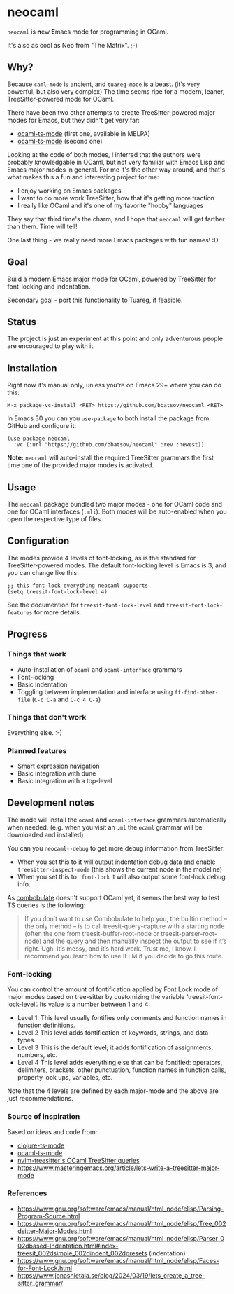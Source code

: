 # neocaml

`neocaml` is **n**ew **E**macs mode for programming in OCaml.

It's also as cool as Neo from "The Matrix". ;-)

## Why?

Because `caml-mode` is ancient, and `tuareg-mode` is a beast. (it's very powerful, but also very complex)
The time seems ripe for a modern, leaner, TreeSitter-powered mode for
OCaml.

There have been two other attempts to create TreeSitter-powered
major modes for Emacs, but they didn't get very far:

- [ocaml-ts-mode](https://github.com/dmitrig/ocaml-ts-mode) (first one, available in MELPA)
- [ocaml-ts-mode](https://github.com/terrateamio/ocaml-ts-mode) (second one)

Looking at the code of both modes, I inferred that the authors were probably knowledgable in
OCaml, but not very familiar with Emacs Lisp and Emacs major modes in general.
For me it's the other way around, and that's what makes this a fun and interesting project for me:

- I enjoy working on Emacs packages
- I want to do more work TreeSitter, how that it's getting more traction
- I really like OCaml and it's one of my favorite "hobby" languages

They say that third time's the charm, and I hope that `neocaml` will get farther than
them. Time will tell!

One last thing - we really need more Emacs packages with fun names! :D

## Goal

Build a modern Emacs major mode for OCaml, powered by TreeSitter
for font-locking and indentation.

Secondary goal - port this functionality to Tuareg, if feasible.

## Status

The project is just an experiment at this point and only adventurous people
are encouraged to play with it.

## Installation

Right now it's manual only, unless you're on Emacs 29+ where you can do this:

    M-x package-vc-install <RET> https://github.com/bbatsov/neocaml <RET>

In Emacs 30 you can you `use-package` to both install the package from GitHub
and configure it:

``` emacs-lisp
(use-package neocaml
  :vc (:url "https://github.com/bbatsov/neocaml" :rev :newest))
```

**Note:** `neocaml` will auto-install the required TreeSitter grammars the
first time one of the provided major modes is activated.

## Usage

The `neocaml` package bundled two major modes - one for OCaml code
and one for OCaml interfaces (`.mli`). Both modes will be auto-enabled
when you open the respective type of files.

## Configuration

The modes provide 4 levels of font-locking, as is the standard for TreeSitter-powered
modes. The default font-locking level is Emacs is 3, and you can change like this:

```emacs-lisp
;; this font-lock everything neocaml supports
(setq treesit-font-lock-level 4)
```

See the documention for `treesit-font-lock-level` and `treesit-font-lock-features` for more details.

## Progress

### Things that work

- Auto-installation of `ocaml` and `ocaml-interface` grammars
- Font-locking
- Basic indentation
- Toggling between implementation and interface using `ff-find-other-file` (`C-c C-a` and `C-c 4 C-a`)

### Things that don't work

Everything else. :-)

### Planned features

- Smart expression navigation
- Basic integration with dune
- Basic integration with a top-level

## Development notes

The mode will install the `ocaml` and `ocaml-interface` grammars automatically when
needed. (e.g. when you visit an `.ml` the `ocaml` grammar will be downloaded and
installed)

You can you `neocaml--debug` to get more debug information from TreeSitter:

- When you set this to it will output indentation debug data and enable
`treesitter-inspect-mode` (this shows the current node in the modeline)
- When you set this to `'font-lock` it will also output some font-lock debug info.

As [combobulate](https://github.com/mickeynp/combobulate) doesn't support OCaml yet, it seems the best way to test TS queries is the following:

> If you don’t want to use Combobulate to help you, the builtin method – the
> only method – is to call treesit-query-capture with a starting node (often the
> one from treesit-buffer-root-node or treesit-parser-root-node) and the query
> and then manually inspect the output to see if it’s right. Ugh. It’s messy,
> and it’s hard work. Trust me, I know. I recommend you learn how to use IELM if
> you decide to go this route.

### Font-locking

   You can control the amount of fontification applied by Font Lock mode
of major modes based on tree-sitter by customizing the variable
‘treesit-font-lock-level’.  Its value is a number between 1 and 4:

- Level 1: This level usually fontifies only comments and function names in
     function definitions.
- Level 2 This level adds fontification of keywords,
     strings, and data types.
- Level 3 This is the default level; it adds
     fontification of assignments, numbers, etc.
- Level 4 This level adds everything else that can be fontified: operators,
     delimiters, brackets, other punctuation, function names in function calls,
     property look ups, variables, etc.

Note that the 4 levels are defined by each major-mode and the above are just
recommendations.

### Source of inspiration

Based on ideas and code from:

- [clojure-ts-mode](https://github.com/clojure-emacs/clojure-ts-mode)
- [ocaml-ts-mode](https://github.com/dmitrig/ocaml-ts-mode)
- [nvim-treesitter's OCaml TreeSitter queries](https://github.com/nvim-treesitter/nvim-treesitter/tree/master/queries/ocaml)
- <https://www.masteringemacs.org/article/lets-write-a-treesitter-major-mode>

### References

- <https://www.gnu.org/software/emacs/manual/html_node/elisp/Parsing-Program-Source.html>
- <https://www.gnu.org/software/emacs/manual/html_node/elisp/Tree_002dsitter-Major-Modes.html>
- <https://www.gnu.org/software/emacs/manual/html_node/elisp/Parser_002dbased-Indentation.html#index-treesit_002dsimple_002dindent_002dpresets> (indentation)
- <https://www.gnu.org/software/emacs/manual/html_node/elisp/Faces-for-Font-Lock.html>
- <https://www.jonashietala.se/blog/2024/03/19/lets_create_a_tree-sitter_grammar/>
